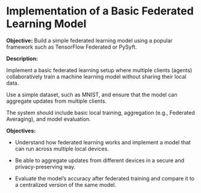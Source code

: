# Implementation of a Basic Federated Learning Model

**Objective:** Build a simple federated learning model using a popular framework such as TensorFlow Federated or PySyft.

**Description:**

Implement a basic federated learning setup where multiple clients (agents) collaboratively train a machine learning model without sharing their local data.

Use a simple dataset, such as MNIST, and ensure that the model can aggregate updates from multiple clients.

The system should include basic local training, aggregation (e.g., Federated Averaging), and model evaluation.

**Objectives:**

- Understand how federated learning works and implement a model that can run across multiple local devices.

- Be able to aggregate updates from different devices in a secure and privacy-preserving way.

- Evaluate the model’s accuracy after federated training and compare it to a centralized version of the same model.